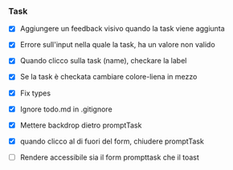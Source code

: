 ### Task

- [x] Aggiungere un feedback visivo quando la task viene aggiunta

- [x] Errore sull'input nella quale la task, ha un valore non valido

- [x] Quando clicco sulla task (name), checkare la label

- [x] Se la task è checkata cambiare colore-liena in mezzo

- [x] Fix types

- [x] Ignore todo.md in .gitignore

- [x] Mettere backdrop dietro promptTask

- [x] quando clicco al di fuori del form, chiudere promptTask

- [ ] Rendere accessibile sia il form prompttask che il toast
